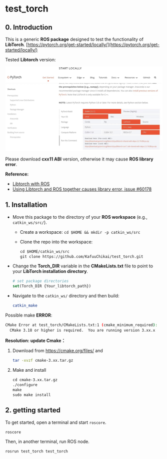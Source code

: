 # test_torch
## 0. Introduction

This is a generic **ROS package** designed to test the functionality of **LibTorch**. [https://pytorch.org/get-started/locally/](https://pytorch.org/get-started/locally/)

Tested **Libtorch** version: 

![libtorch-version](images/libtorch-version.jpeg)

Please download **cxx11 ABI** version, otherwise it may cause **ROS library error**.

**Reference:**

- [Libtorch with ROS](https://discuss.pytorch.org/t/libtorch-with-ros/51313)
- [Using Libtorch and ROS together causes library error, issue #60178](https://github.com/pytorch/pytorch/issues/60178)

## 1. Installation

- Move this package to the directory of your **ROS workspace** (e.g., `catkin_ws/src/`).

  - Create a workspace: `cd $HOME && mkdir -p catkin_ws/src`

  - Clone the repo into the workspace:

    ```
    cd $HOME/catkin_ws/src
    git clone https://github.com/KafuuChikai/test_torch.git
    ```

- Change the **Torch_DIR** variable in the **CMakeLists.txt** file to point to your **LibTorch installation directory**.

  ```cmake
  # set package directories
  set(Torch_DIR {Your_libtorch_path})
  ```

- Navigate to the `catkin_ws/` directory and then build:

  ```cmake
  catkin_make
  ```

Possible make **ERROR**:

  ```bash
  CMake Error at test_torch/CMakeLists.txt:1 (cmake_minimum_required):
    CMake 3.18 or higher is required.  You are running version 3.xx.x
  ```

**Resolution: update Cmake：**

1. Download from https://cmake.org/files/ and

   ```bash
   tar -xvzf cmake-3.xx.tar.gz
   ```

2. Make and install

   ```
   cd cmake-3.xx.tar.gz
   ./configure
   make
   sudo make install
   ```

## 2. getting started

To get started, open a terminal and start `roscore`.

```ros
roscore
```

Then, in another terminal, run ROS node.

```ros
rosrun test_torch test_torch
```